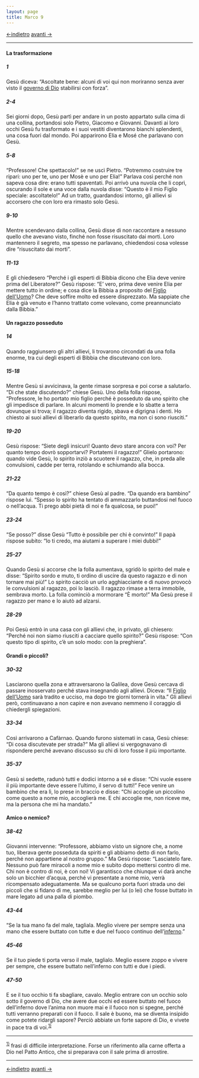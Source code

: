 ```yaml
---
layout: page
title: Marco 9
---
```


[<-indietro](Mc08.html) [avanti ->](Mc10.html)
 
 ------------------------------------------------------------------------
#### La trasformazione

##### 1

Gesù diceva: “Ascoltate bene: alcuni di voi qui non moriranno senza aver visto il <a href="http://www.pachialu.it/doku/doku.php?id=glossario#governo_di_dio" class="wikilink1" title="glossario">governo di Dio</a> stabilirsi con forza”.

##### 2-4

Sei giorni dopo, Gesù partì per andare in un posto appartato sulla cima di una collina, portandosi solo Pietro, Giacomo e Giovanni. Davanti ai loro occhi Gesù fu trasformato e i suoi vestiti diventarono bianchi splendenti, una cosa fuori dal mondo. Poi apparirono Elia e Mosé che parlavano con Gesù.

##### 5-8

“Professore! Che spettacolo!” se ne uscì Pietro. “Potremmo costruire tre ripari: uno per te, uno per Mosè e uno per Elia!” Parlava così perché non sapeva cosa dire: erano tutti spaventati. Poi arrivò una nuvola che li coprì, oscurando il sole e una voce dalla nuvola disse: “Questo è il mio Figlio speciale: ascoltatelo!” Ad un tratto, guardandosi intorno, gli allievi si accorsero che con loro era rimasto solo Gesù.

##### 9-10

Mentre scendevano dalla collina, Gesù disse di non raccontare a nessuno quello che avevano visto, finché non fosse risuscitato dai morti. Loro mantennero il segreto, ma spesso ne parlavano, chiedendosi cosa volesse dire “risuscitato dai morti”.

##### 11-13

E gli chiedesero “Perché i gli esperti di Bibbia dicono che Elia deve venire prima del Liberatore?” Gesù rispose: “E’ vero, prima deve venire Elia per mettere tutto in ordine; e cosa dice la Bibbia a proposito del <a href="http://www.pachialu.it/doku/doku.php?id=glossario#figlio_dell_uomo" class="wikilink1" title="glossario">Figlio dell'Uomo</a>? Che deve soffire molto ed essere disprezzato. Ma sappiate che Elia è già venuto e l’hanno trattato come volevano, come preannunciato dalla Bibbia.”

#### Un ragazzo posseduto

##### 14

Quando raggiunsero gli altri allievi, li trovarono circondati da una folla enorme, tra cui degli esperti di Bibbia che discutevano con loro.

##### 15-18

Mentre Gesù si avvicinava, la gente rimase sorpresa e poi corse a salutarlo. “Di che state discutendo?” chiese Gesù. Uno della folla rispose, “Professore, le ho portato mio figlio perché è posseduto da uno spirito che gli impedisce di parlare. In alcuni momenti lo prende e lo sbatte a terra dovunque si trova; il ragazzo diventa rigido, sbava e digrigna i denti. Ho chiesto ai suoi allievi di liberarlo da questo spirito, ma non ci sono riusciti.”

##### 19-20

Gesù rispose: “Siete degli insicuri! Quanto devo stare ancora con voi? Per quanto tempo dovrò sopportarvi? Portatemi il ragazzo!” Glielo portarono: quando vide Gesù, lo spirito inziò a scuotere il ragazzo, che, in preda alle convulsioni, cadde per terra, rotolando e schiumando alla bocca.

##### 21-22

“Da quanto tempo è così?” chiese Gesù al padre. “Da quando era bambino” rispose lui. “Spesso lo spirito ha tentato di ammazzarlo buttandosi nel fuoco o nell’acqua. Ti prego abbi pietà di noi e fa qualcosa, se puoi!”

##### 23-24

“Se posso?” disse Gesù “Tutto è possibile per chi è convinto!” Il papà rispose subito: “Io ti credo, ma aiutami a superare i miei dubbi!”

##### 25-27

Quando Gesù si accorse che la folla aumentava, sgridò lo spirito del male e disse: “Spirito sordo e muto, ti ordino di uscire da questo ragazzo e di non tornare mai più!” Lo spirito cacciò un urlo agghiacciante e di nuovo provocò le convulsioni al ragazzo, poi lo lasciò. Il ragazzo rimase a terra immobile, sembrava morto. La folla cominciò a mormorare “È morto!” Ma Gesù prese il ragazzo per mano e lo aiutò ad alzarsi.

##### 28-29

Poi Gesù entrò in una casa con gli allievi che, in privato, gli chiesero: “Perché noi non siamo riusciti a cacciare quello spirito?” Gesù rispose: “Con questo tipo di spirito, c’è un solo modo: con la preghiera”.

#### Grandi o piccoli?

##### 30-32

Lasciarono quella zona e attraversarono la Galilea, dove Gesù cercava di passare inosservato perché stava insegnando agli allievi. Diceva: “Il <a href="http://www.pachialu.it/doku/doku.php?id=glossario#figlio_dell_uomo" class="wikilink1" title="glossario">Figlio dell’Uomo</a> sarà tradito e ucciso, ma dopo tre giorni tornerà in vita.” Gli allievi però, continuavano a non capire e non avevano nemmeno il coraggio di chiedergli spiegazioni.

##### 33-34

Così arrivarono a Cafàrnao. Quando furono sistemati in casa, Gesù chiese: “Di cosa discutevate per strada?” Ma gli allievi si vergognavano di rispondere perché avevano discusso su chi di loro fosse il più importante.

##### 35-37

Gesù si sedette, radunò tutti e dodici intorno a sé e disse: “Chi vuole essere il più importante deve essere l’ultimo, il servo di tutti!” Fece venire un bambino che era lì, lo prese in braccio e disse: “Chi accoglie un piccolino come questo a nome mio, accoglierà me. E chi accoglie me, non riceve me, ma la persona che mi ha mandato.”

#### Amico o nemico?

##### 38-42

Giovanni intervenne: “Professore, abbiamo visto un signore che, a nome tuo, liberava gente posseduta da spiriti e gli abbiamo detto di non farlo, perché non appartiene al nostro gruppo.” Ma Gesù rispose: “Lasciatelo fare. Nessuno può fare miracoli a nome mio e subito dopo mettersi contro di me. Chi non è contro di noi, è con noi! Vi garantisco che chiunque vi darà anche solo un bicchier d’acqua, perché vi presentate a nome mio, verrà ricompensato adeguatamente. Ma se qualcuno porta fuori strada uno dei piccoli che si fidano di me, sarebbe meglio per lui (o lei) che fosse buttato in mare legato ad una palla di piombo.

##### 43-44

“Se la tua mano fa del male, tagliala. Meglio vivere per sempre senza una mano che essere buttato con tutte e due nel fuoco continuo dell’<a href="http://www.pachialu.it/doku/doku.php?id=glossario#inferno" class="wikilink1" title="glossario">inferno</a>.”

##### 45-46

Se il tuo piede ti porta verso il male, taglialo. Meglio essere zoppo e vivere per sempre, che essere buttato nell’inferno con tutti e due i piedi.

##### 47-50

E se il tuo occhio ti fa sbagliare, cavalo. Meglio entrare con un occhio solo sotto il governo di Dio, che avere due occhi ed essere buttato nel fuoco dell’inferno dove l’anima non muore mai e il fuoco non si spegne, perché tutti verranno preparati con il fuoco. Il sale è buono, ma se diventa insipido come potete ridargli sapore? Perciò abbiate un forte sapore di Dio, e vivete in pace tra di voi.<sup><a href="#fn__1" id="fnt__1" class="fn_top">1)</a></sup>

------------------------------------------------------------------------

<sup><a href="#fnt__1" id="fn__1" class="fn_bot">1)</a></sup> frasi di difficile interpretazione. Forse un riferimento alla carne offerta a Dio nel Patto Antico, che si preparava con il sale prima di arrostire.

------------------------------------------------------------------------

[<-indietro](Mc08.html) [avanti ->](Mc10.html)

